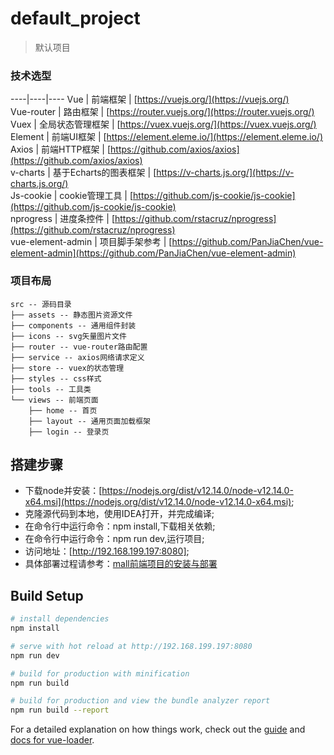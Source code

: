 # default_project

> 默认项目

### 技术选型
----|----|----
Vue | 前端框架 | [https://vuejs.org/](https://vuejs.org/)</br>
Vue-router | 路由框架 | [https://router.vuejs.org/](https://router.vuejs.org/)</br>
Vuex | 全局状态管理框架 | [https://vuex.vuejs.org/](https://vuex.vuejs.org/)</br>
Element | 前端UI框架 | [https://element.eleme.io/](https://element.eleme.io/)</br>
Axios | 前端HTTP框架 | [https://github.com/axios/axios](https://github.com/axios/axios)</br>
v-charts | 基于Echarts的图表框架 | [https://v-charts.js.org/](https://v-charts.js.org/)</br>
Js-cookie | cookie管理工具 | [https://github.com/js-cookie/js-cookie](https://github.com/js-cookie/js-cookie)</br>
nprogress | 进度条控件 | [https://github.com/rstacruz/nprogress](https://github.com/rstacruz/nprogress)</br>
vue-element-admin | 项目脚手架参考 | [https://github.com/PanJiaChen/vue-element-admin](https://github.com/PanJiaChen/vue-element-admin)</br>

### 项目布局

``` luaout
src -- 源码目录
├── assets -- 静态图片资源文件
├── components -- 通用组件封装
├── icons -- svg矢量图片文件
├── router -- vue-router路由配置
├── service -- axios网络请求定义
├── store -- vuex的状态管理
├── styles -- css样式
├── tools -- 工具类
└── views -- 前端页面
    ├── home -- 首页
    ├── layout -- 通用页面加载框架
    ├── login -- 登录页
```
## 搭建步骤
- 下载node并安装：[https://nodejs.org/dist/v12.14.0/node-v12.14.0-x64.msi](https://nodejs.org/dist/v12.14.0/node-v12.14.0-x64.msi);
- 克隆源代码到本地，使用IDEA打开，并完成编译;
- 在命令行中运行命令：npm install,下载相关依赖;
- 在命令行中运行命令：npm run dev,运行项目;
- 访问地址：[http://192.168.199.197:8080];
- 具体部署过程请参考：[mall前端项目的安装与部署](http://www.macrozheng.com/#/deploy/mall_deploy_web)

## Build Setup

``` bash
# install dependencies
npm install

# serve with hot reload at http://192.168.199.197:8080
npm run dev

# build for production with minification
npm run build

# build for production and view the bundle analyzer report
npm run build --report
```

For a detailed explanation on how things work, check out the [guide](http://vuejs-templates.github.io/webpack/) and [docs for vue-loader](http://vuejs.github.io/vue-loader).
